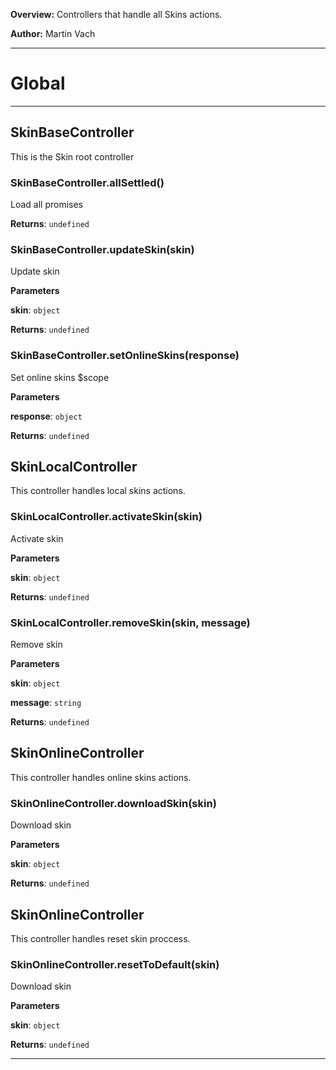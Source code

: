 **Overview:** Controllers that handle all Skins actions.



**Author:** Martin Vach




* * *

# Global





* * *

## SkinBaseController
This is the Skin root controller

### SkinBaseController.allSettled() 

Load all promises

**Returns**: `undefined`

### SkinBaseController.updateSkin(skin) 

Update skin

**Parameters**

**skin**: `object`

**Returns**: `undefined`

### SkinBaseController.setOnlineSkins(response) 

Set online skins $scope

**Parameters**

**response**: `object`

**Returns**: `undefined`


## SkinLocalController
This controller handles local skins actions.

### SkinLocalController.activateSkin(skin) 

Activate skin

**Parameters**

**skin**: `object`

**Returns**: `undefined`

### SkinLocalController.removeSkin(skin, message) 

Remove skin

**Parameters**

**skin**: `object`

**message**: `string`

**Returns**: `undefined`


## SkinOnlineController
This controller handles online skins actions.

### SkinOnlineController.downloadSkin(skin) 

Download skin

**Parameters**

**skin**: `object`

**Returns**: `undefined`


## SkinOnlineController
This controller handles reset skin proccess.

### SkinOnlineController.resetToDefault(skin) 

Download skin

**Parameters**

**skin**: `object`

**Returns**: `undefined`



* * *
